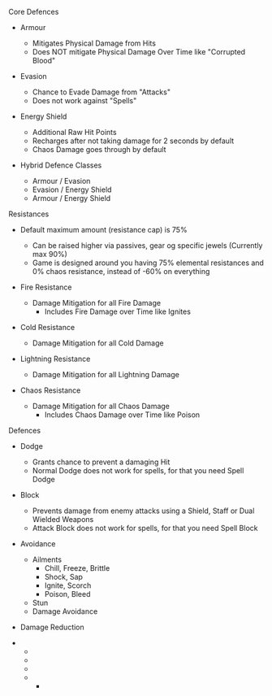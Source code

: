 Core Defences

- Armour
  - Mitigates Physical Damage from Hits
  - Does NOT mitigate Physical Damage Over Time like "Corrupted Blood"

- Evasion
  - Chance to Evade Damage from "Attacks"
  - Does not work against "Spells"

- Energy Shield
  - Additional Raw Hit Points
  - Recharges after not taking damage for 2 seconds by default
  - Chaos Damage goes through by default

- Hybrid Defence Classes
  - Armour / Evasion
  - Evasion / Energy Shield
  - Armour / Energy Shield

Resistances

- Default maximum amount (resistance cap) is 75%
  - Can be raised higher via passives, gear og specific jewels (Currently max 90%)
  - Game is designed around you having 75% elemental resistances and 0% chaos resistance, instead of -60% on everything

- Fire Resistance
  - Damage Mitigation for all Fire Damage
    - Includes Fire Damage over Time like Ignites

- Cold Resistance
  - Damage Mitigation for all Cold Damage

- Lightning Resistance
  - Damage Mitigation for all Lightning Damage

- Chaos Resistance
  - Damage Mitigation for all Chaos Damage
    -  Includes Chaos Damage over Time like Poison

Defences

- Dodge
  - Grants chance to prevent a damaging Hit
  - Normal Dodge does not work for spells, for that you need Spell Dodge

- Block
  - Prevents damage from enemy attacks using a Shield, Staff or Dual Wielded Weapons
  - Attack Block does not work for spells, for that you need Spell Block

- Avoidance
  - Ailments
    - Chill, Freeze, Brittle
    - Shock, Sap
    - Ignite, Scorch
    - Poison, Bleed
  - Stun
  - Damage Avoidance

- Damage Reduction


- 
  - 
  - 
  - 
  - 
    - 
